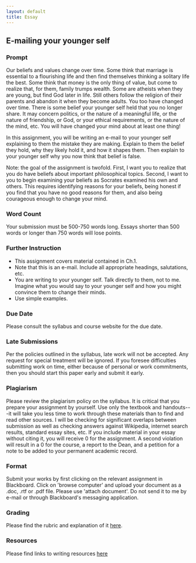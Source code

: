 ```yaml
---
layout: default
title: Essay
---
```

## E-mailing your younger self


### Prompt 

Our beliefs and values change over time. Some think that marriage is essential to a flourishing life and then find themselves thinking a solitary life the best. Some think that money is the only thing of value, but come to realize that, for them, family trumps wealth. Some are atheists when they are young, but find God later in life. Still others follow the religion of their parents and abandon it when they become adults. You too have changed over time. There is some belief your younger self held that you no longer share. It may concern politics, or the nature of a meaningful life, or the nature of friendship, or God, or your ethical requirements, or the nature of the mind, etc. You will have changed your mind about at least one thing!

In this assignment, you will be writing an e-mail to your younger self explaining to them the mistake they are making. Explain to them the belief they hold, why they likely hold it, and how it shapes them. Then explain to your younger self why you now think that belief is false. 

Note: the  goal of the assignment is twofold. First, I want you to realize that you do have beliefs about important philosophical topics. Second, I want to you to begin examining your beliefs as Socrates examined his own and others. This requires identifying reasons for your beliefs, being honest if you find that you have no good reasons for them, and also being courageous enough to change your mind.  

 
### Word Count

Your submission must be 500-750 words long. Essays shorter than 500 words or longer than 750 words will lose points. 

### Further Instruction 

+ This assignment covers material contained in Ch.1.
+ Note that this is an e-mail. Include all appropriate headings, salutations, etc. 
+ You are writing to your younger self. Talk directly to them, not to me. Imagine what you would say to your younger self and how you might convince them to change their minds. 
+ Use simple examples. 

 

### Due Date
Please consult the syllabus and course website for the due date.

### Late Submissions

Per the policies outlined in the syllabus, late work will not be accepted. Any request for special treatment will be ignored. If you foresee difficulties submitting work on time, either because of personal or work commitments, then you should start this paper early and submit it early. 

### Plagiarism

Please review the plagiarism policy on the syllabus. It is critical that you prepare your assignment by yourself. Use only the textbook and handouts---it will take you less time to work through these materials than to find and read other sources. I will be checking for significant overlaps between submission as well as checking answers against Wikipedia, internet search results, standard essay sites, etc. If you include material in your essay without citing it, you will receive 0 for the assignment. A second violation will result in a 0 for the course, a report to the Dean, and a petition for a note to be added to your permanent academic record.

### Format

Submit your works by first clicking on the relevant assignment in Blackboard. Click on 'browse computer' and upload your document as a .doc, .rtf or .pdf file. Please use 'attach document'. Do not send it to me by e-mail or through Blackboard's messaging application. 

### Grading
Please find the rubric and explanation of it [here](/Teaching/Grading/).

### Resources
Please find links to writing resources [here](/Teaching/Resources/)




